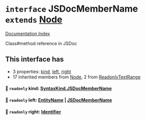 # `interface` JSDocMemberName `extends` [Node](../interface.Node/README.md)

[Documentation Index](../README.md)

Class#method reference in JSDoc

## This interface has

- 3 properties:
[kind](#-readonly-kind-syntaxkindjsdocmembername),
[left](#-readonly-left-entityname--jsdocmembername),
[right](#-readonly-right-identifier)
- 17 inherited members from [Node](../interface.Node/README.md), 2 from [ReadonlyTextRange](../interface.ReadonlyTextRange/README.md)


#### 📄 `readonly` kind: [SyntaxKind.JSDocMemberName](../enum.SyntaxKind/README.md#jsdocmembername--311)



#### 📄 `readonly` left: [EntityName](../type.EntityName/README.md) | [JSDocMemberName](../interface.JSDocMemberName/README.md)



#### 📄 `readonly` right: [Identifier](../interface.Identifier/README.md)



